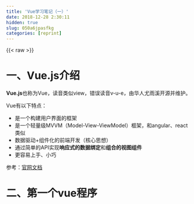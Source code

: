 ```yaml
---
title: 'Vue学习笔记（一）' 
date: 2018-12-28 2:30:11
hidden: true
slug: 050a6jpasfkg
categories: [reprint]
---
```


{{< raw >}}

                    
<h1 id="articleHeader0">一、Vue.js介绍</h1>
<p><strong>Vue.js</strong>也称为Vue，读音类似view，错误读音v-u-e，由华人尤雨溪开源并维护。</p>
<p>Vue有以下特点：</p>
<ul>
<li>是一个构建用户界面的框架</li>
<li>是一个轻量级MVVM（Model-View-ViewModel）框架，和angular、react类似</li>
<li>数据驱动+组件化的前端开发（核心思想）</li>
<li>通过简单的API实现<strong>响应式的数据绑定</strong>和<strong>组合的视图组件</strong>
</li>
<li>更容易上手、小巧</li>
</ul>
<p>参考：<a href="https://cn.vuejs.org/" rel="nofollow noreferrer" target="_blank">官网文档</a></p>
<h1 id="articleHeader1">二、第一个vue程序</h1>
<div class="widget-codetool" style="display:none;">
      <div class="widget-codetool--inner">
      <span class="selectCode code-tool" data-toggle="tooltip" data-placement="top" title="" data-original-title="全选"></span>
      <span type="button" class="copyCode code-tool" data-toggle="tooltip" data-placement="top" data-clipboard-text=" <div id=&quot;main&quot;>
    "{{"msg"}}"  //字符串模板
</div>

<script src=&quot;./js/vue.js&quot;></script>   //引入vue文件
<script>
    new Vue({   //创建vue实例
        el: '#main',  //绑定元素
        data: {
            msg: 'hello Vue.js'
        },
        methods:{  //用于存放方法
        }
    })
</script>" title="" data-original-title="复制"></span>
      <span type="button" class="saveToNote code-tool" data-toggle="tooltip" data-placement="top" title="" data-original-title="放进笔记"></span>
      </div>
      </div><pre class="hljs django"><code><span class="xml"> <span class="hljs-tag">&lt;<span class="hljs-name">div</span> <span class="hljs-attr">id</span>=<span class="hljs-string">"main"</span>&gt;</span>
    </span><span class="hljs-template-variable">"{{"msg"}}"</span><span class="xml">  //字符串模板
<span class="hljs-tag">&lt;/<span class="hljs-name">div</span>&gt;</span>

<span class="hljs-tag">&lt;<span class="hljs-name">script</span> <span class="hljs-attr">src</span>=<span class="hljs-string">"./js/vue.js"</span>&gt;</span><span class="undefined"></span><span class="hljs-tag">&lt;/<span class="hljs-name">script</span>&gt;</span>   //引入vue文件
<span class="hljs-tag">&lt;<span class="hljs-name">script</span>&gt;</span><span class="actionscript">
    <span class="hljs-keyword">new</span> Vue({   <span class="hljs-comment">//创建vue实例</span>
        el: <span class="hljs-string">'#main'</span>,  <span class="hljs-comment">//绑定元素</span>
        data: {
            msg: <span class="hljs-string">'hello Vue.js'</span>
        },
        methods:{  <span class="hljs-comment">//用于存放方法</span>
        }
    })
</span><span class="hljs-tag">&lt;/<span class="hljs-name">script</span>&gt;</span></span></code></pre>
<p>以上就是一个非常简单的vue程序。绑定元素这里不但可以使用id选择器，我们还可以使用类选择器或者标签选择器。但是，vue2.0中不允许将vue实例挂在到html或者body元素上。</p>
<h1 id="articleHeader2">三、常用指令</h1>
<p>指令用来扩展HTML功能。vue内置了很多指令。</p>
<h2 id="articleHeader3">1、v-model</h2>
<p>实现双向数据绑定，实时监控数据变化，一般用于表单。</p>
<div class="widget-codetool" style="display:none;">
      <div class="widget-codetool--inner">
      <span class="selectCode code-tool" data-toggle="tooltip" data-placement="top" title="" data-original-title="全选"></span>
      <span type="button" class="copyCode code-tool" data-toggle="tooltip" data-placement="top" data-clipboard-text=" <div id=&quot;main&quot;>
    <input type=&quot;text&quot; v-model=&quot;content&quot;>
    
    <br> "{{"content"}}"
</div>

<script src=&quot;./js/vue.js&quot;></script>
<script>
    new Vue({
        el: '#main',
        data: {
            content: ''
        }
    })
</script>" title="" data-original-title="复制"></span>
      <span type="button" class="saveToNote code-tool" data-toggle="tooltip" data-placement="top" title="" data-original-title="放进笔记"></span>
      </div>
      </div><pre class="hljs django"><code><span class="xml"> <span class="hljs-tag">&lt;<span class="hljs-name">div</span> <span class="hljs-attr">id</span>=<span class="hljs-string">"main"</span>&gt;</span>
    <span class="hljs-tag">&lt;<span class="hljs-name">input</span> <span class="hljs-attr">type</span>=<span class="hljs-string">"text"</span> <span class="hljs-attr">v-model</span>=<span class="hljs-string">"content"</span>&gt;</span>
    
    <span class="hljs-tag">&lt;<span class="hljs-name">br</span>&gt;</span> </span><span class="hljs-template-variable">"{{"content"}}"</span><span class="xml">
<span class="hljs-tag">&lt;/<span class="hljs-name">div</span>&gt;</span>

<span class="hljs-tag">&lt;<span class="hljs-name">script</span> <span class="hljs-attr">src</span>=<span class="hljs-string">"./js/vue.js"</span>&gt;</span><span class="undefined"></span><span class="hljs-tag">&lt;/<span class="hljs-name">script</span>&gt;</span>
<span class="hljs-tag">&lt;<span class="hljs-name">script</span>&gt;</span><span class="actionscript">
    <span class="hljs-keyword">new</span> Vue({
        el: <span class="hljs-string">'#main'</span>,
        data: {
            content: <span class="hljs-string">''</span>
        }
    })
</span><span class="hljs-tag">&lt;/<span class="hljs-name">script</span>&gt;</span></span></code></pre>
<p>在这里，使用<code>v-model</code>指令将输入框的值与vue实例中的content进行绑定。此后，二者中的任一值发生变化，另一个值都会跟随变化。</p>
<h2 id="articleHeader4">2、v-for</h2>
<p>用于遍历数组、对象等。</p>
<div class="widget-codetool" style="display:none;">
      <div class="widget-codetool--inner">
      <span class="selectCode code-tool" data-toggle="tooltip" data-placement="top" title="" data-original-title="全选"></span>
      <span type="button" class="copyCode code-tool" data-toggle="tooltip" data-placement="top" data-clipboard-text="<div id=&quot;main&quot;>
    <ul>
        <li v-for=&quot;item in arr&quot;>  //遍历数组
            "{{"item"}}"
        </li>
    </ul>
    
    <ul>
        <li v-for=&quot;item in obj&quot;>   //遍历对象
            "{{"item"}}"
        </li>
    </ul>
    
    <ul>      
        <li v-for=&quot;(value,key) in obj&quot;>   //键值循环，数组也适用，注意key在后面
            "{{"key"}}"----"{{"value"}}"
        </li>
    </ul>
</div>

<script src=&quot;./js/vue.js&quot;></script>
<script>
    new Vue({
        el: '#main',
        data: {
            arr: [1, 2, 3, 4, 5, 6],
            obj: {
                name: 'hedawei',
                age: 22,
                gender: 'man'
            }
        }
    })
</script>" title="" data-original-title="复制"></span>
      <span type="button" class="saveToNote code-tool" data-toggle="tooltip" data-placement="top" title="" data-original-title="放进笔记"></span>
      </div>
      </div><pre class="hljs django"><code><span class="xml"><span class="hljs-tag">&lt;<span class="hljs-name">div</span> <span class="hljs-attr">id</span>=<span class="hljs-string">"main"</span>&gt;</span>
    <span class="hljs-tag">&lt;<span class="hljs-name">ul</span>&gt;</span>
        <span class="hljs-tag">&lt;<span class="hljs-name">li</span> <span class="hljs-attr">v-for</span>=<span class="hljs-string">"item in arr"</span>&gt;</span>  //遍历数组
            </span><span class="hljs-template-variable">"{{"item"}}"</span><span class="xml">
        <span class="hljs-tag">&lt;/<span class="hljs-name">li</span>&gt;</span>
    <span class="hljs-tag">&lt;/<span class="hljs-name">ul</span>&gt;</span>
    
    <span class="hljs-tag">&lt;<span class="hljs-name">ul</span>&gt;</span>
        <span class="hljs-tag">&lt;<span class="hljs-name">li</span> <span class="hljs-attr">v-for</span>=<span class="hljs-string">"item in obj"</span>&gt;</span>   //遍历对象
            </span><span class="hljs-template-variable">"{{"item"}}"</span><span class="xml">
        <span class="hljs-tag">&lt;/<span class="hljs-name">li</span>&gt;</span>
    <span class="hljs-tag">&lt;/<span class="hljs-name">ul</span>&gt;</span>
    
    <span class="hljs-tag">&lt;<span class="hljs-name">ul</span>&gt;</span>      
        <span class="hljs-tag">&lt;<span class="hljs-name">li</span> <span class="hljs-attr">v-for</span>=<span class="hljs-string">"(value,key) in obj"</span>&gt;</span>   //键值循环，数组也适用，注意key在后面
            </span><span class="hljs-template-variable">"{{"key"}}"</span><span class="xml">----</span><span class="hljs-template-variable">"{{"value"}}"</span><span class="xml">
        <span class="hljs-tag">&lt;/<span class="hljs-name">li</span>&gt;</span>
    <span class="hljs-tag">&lt;/<span class="hljs-name">ul</span>&gt;</span>
<span class="hljs-tag">&lt;/<span class="hljs-name">div</span>&gt;</span>

<span class="hljs-tag">&lt;<span class="hljs-name">script</span> <span class="hljs-attr">src</span>=<span class="hljs-string">"./js/vue.js"</span>&gt;</span><span class="undefined"></span><span class="hljs-tag">&lt;/<span class="hljs-name">script</span>&gt;</span>
<span class="hljs-tag">&lt;<span class="hljs-name">script</span>&gt;</span><span class="actionscript">
    <span class="hljs-keyword">new</span> Vue({
        el: <span class="hljs-string">'#main'</span>,
        data: {
            arr: [<span class="hljs-number">1</span>, <span class="hljs-number">2</span>, <span class="hljs-number">3</span>, <span class="hljs-number">4</span>, <span class="hljs-number">5</span>, <span class="hljs-number">6</span>],
            obj: {
                name: <span class="hljs-string">'hedawei'</span>,
                age: <span class="hljs-number">22</span>,
                gender: <span class="hljs-string">'man'</span>
            }
        }
    })
</span><span class="hljs-tag">&lt;/<span class="hljs-name">script</span>&gt;</span></span></code></pre>
<h2 id="articleHeader5">3、v-on</h2>
<p>用于绑定事件，用法：v-on:事件="函数"。</p>
<p>示例：点击事件</p>
<div class="widget-codetool" style="display:none;">
      <div class="widget-codetool--inner">
      <span class="selectCode code-tool" data-toggle="tooltip" data-placement="top" title="" data-original-title="全选"></span>
      <span type="button" class="copyCode code-tool" data-toggle="tooltip" data-placement="top" data-clipboard-text="<div id=&quot;main&quot;>
        <button type=&quot;button&quot; v-on:click=&quot;showHello()&quot;>点击显示</button>
        <br>
        "{{"msg"}}"
</div>

<script src=&quot;./js/vue.js&quot;></script>
<script>
    new Vue({
        el: '#main',
        data: {
            msg:''
        },
        methods: {
            showHello() {
                this.msg = 'Hello Vue.js';
            }
        }
    })
</script>" title="" data-original-title="复制"></span>
      <span type="button" class="saveToNote code-tool" data-toggle="tooltip" data-placement="top" title="" data-original-title="放进笔记"></span>
      </div>
      </div><pre class="hljs django"><code><span class="xml"><span class="hljs-tag">&lt;<span class="hljs-name">div</span> <span class="hljs-attr">id</span>=<span class="hljs-string">"main"</span>&gt;</span>
        <span class="hljs-tag">&lt;<span class="hljs-name">button</span> <span class="hljs-attr">type</span>=<span class="hljs-string">"button"</span> <span class="hljs-attr">v-on:click</span>=<span class="hljs-string">"showHello()"</span>&gt;</span>点击显示<span class="hljs-tag">&lt;/<span class="hljs-name">button</span>&gt;</span>
        <span class="hljs-tag">&lt;<span class="hljs-name">br</span>&gt;</span>
        </span><span class="hljs-template-variable">"{{"msg"}}"</span><span class="xml">
<span class="hljs-tag">&lt;/<span class="hljs-name">div</span>&gt;</span>

<span class="hljs-tag">&lt;<span class="hljs-name">script</span> <span class="hljs-attr">src</span>=<span class="hljs-string">"./js/vue.js"</span>&gt;</span><span class="undefined"></span><span class="hljs-tag">&lt;/<span class="hljs-name">script</span>&gt;</span>
<span class="hljs-tag">&lt;<span class="hljs-name">script</span>&gt;</span><span class="actionscript">
    <span class="hljs-keyword">new</span> Vue({
        el: <span class="hljs-string">'#main'</span>,
        data: {
            msg:<span class="hljs-string">''</span>
        },
        methods: {
            showHello() {
                <span class="hljs-keyword">this</span>.msg = <span class="hljs-string">'Hello Vue.js'</span>;
            }
        }
    })
</span><span class="hljs-tag">&lt;/<span class="hljs-name">script</span>&gt;</span></span></code></pre>
<p><code>this</code>指向当前vue实例，由此可获取实例的其他属性。除了点击事件外还有很多其他事件，具体参考官网API。</p>
<h2 id="articleHeader6">4、v-show</h2>
<p>用来显示或隐藏元素，v-show是通过display实现。当<code>v-show</code>的值为true时显示，为false时隐藏。</p>
<div class="widget-codetool" style="display:none;">
      <div class="widget-codetool--inner">
      <span class="selectCode code-tool" data-toggle="tooltip" data-placement="top" title="" data-original-title="全选"></span>
      <span type="button" class="copyCode code-tool" data-toggle="tooltip" data-placement="top" data-clipboard-text="<div id=&quot;main&quot;>
    <button type=&quot;button&quot; v-on:click=&quot;change()&quot;>隐藏</button>
    <div style=&quot;width:100px;height:100px;background:red&quot; v-show=&quot;flag&quot;></div>
</div>

<script src=&quot;./js/vue.js&quot;></script>
<script>
    new Vue({
        el: '#main',
        data: {
            flag: true
        },
        methods: {
            change() {
                this.flag = !this.flag;
            }
        }
    })
</script>" title="" data-original-title="复制"></span>
      <span type="button" class="saveToNote code-tool" data-toggle="tooltip" data-placement="top" title="" data-original-title="放进笔记"></span>
      </div>
      </div><pre class="hljs xml"><code><span class="hljs-tag">&lt;<span class="hljs-name">div</span> <span class="hljs-attr">id</span>=<span class="hljs-string">"main"</span>&gt;</span>
    <span class="hljs-tag">&lt;<span class="hljs-name">button</span> <span class="hljs-attr">type</span>=<span class="hljs-string">"button"</span> <span class="hljs-attr">v-on:click</span>=<span class="hljs-string">"change()"</span>&gt;</span>隐藏<span class="hljs-tag">&lt;/<span class="hljs-name">button</span>&gt;</span>
    <span class="hljs-tag">&lt;<span class="hljs-name">div</span> <span class="hljs-attr">style</span>=<span class="hljs-string">"width:100px;height:100px;background:red"</span> <span class="hljs-attr">v-show</span>=<span class="hljs-string">"flag"</span>&gt;</span><span class="hljs-tag">&lt;/<span class="hljs-name">div</span>&gt;</span>
<span class="hljs-tag">&lt;/<span class="hljs-name">div</span>&gt;</span>

<span class="hljs-tag">&lt;<span class="hljs-name">script</span> <span class="hljs-attr">src</span>=<span class="hljs-string">"./js/vue.js"</span>&gt;</span><span class="undefined"></span><span class="hljs-tag">&lt;/<span class="hljs-name">script</span>&gt;</span>
<span class="hljs-tag">&lt;<span class="hljs-name">script</span>&gt;</span><span class="actionscript">
    <span class="hljs-keyword">new</span> Vue({
        el: <span class="hljs-string">'#main'</span>,
        data: {
            flag: <span class="hljs-literal">true</span>
        },
        methods: {
            change() {
                <span class="hljs-keyword">this</span>.flag = !<span class="hljs-keyword">this</span>.flag;
            }
        }
    })
</span><span class="hljs-tag">&lt;/<span class="hljs-name">script</span>&gt;</span></code></pre>
<h1 id="articleHeader7">四、事件</h1>
<p>之前说了一些关于事件的指令，这里详细学习一下事件的相关知识。</p>
<h2 id="articleHeader8">1、事件简写</h2>
<p>之前的事件都是这样的写法：<code>v-on:click="showHello()"</code>，vue提供了一种简写方式：<br><code>@click="showHello()"</code></p>
<h2 id="articleHeader9">2、事件对象$event</h2>
<p>我们可以通过事件对象取得事件相关信息，如事件源、事件类型、偏移量。</p>
<p>下面这个例子通过事件对象取得按钮的值：</p>
<div class="widget-codetool" style="display:none;">
      <div class="widget-codetool--inner">
      <span class="selectCode code-tool" data-toggle="tooltip" data-placement="top" title="" data-original-title="全选"></span>
      <span type="button" class="copyCode code-tool" data-toggle="tooltip" data-placement="top" data-clipboard-text=" <div id=&quot;main&quot;>
    <button type=&quot;button&quot; @click=&quot;print($event)&quot;>点击显示按钮的值</button>
        <br> "{{"msg"}}"
    </div>

    <script src=&quot;./js/vue.js&quot;></script>
    <script>
        new Vue({
            el: '#main',
            data: {
                msg: ''
            },
            methods: {
                print(e) {
                    this.msg = e.target.innerHTML;
                }
            }
        })
    </script>" title="" data-original-title="复制"></span>
      <span type="button" class="saveToNote code-tool" data-toggle="tooltip" data-placement="top" title="" data-original-title="放进笔记"></span>
      </div>
      </div><pre class="hljs django"><code><span class="xml"> <span class="hljs-tag">&lt;<span class="hljs-name">div</span> <span class="hljs-attr">id</span>=<span class="hljs-string">"main"</span>&gt;</span>
    <span class="hljs-tag">&lt;<span class="hljs-name">button</span> <span class="hljs-attr">type</span>=<span class="hljs-string">"button"</span> @<span class="hljs-attr">click</span>=<span class="hljs-string">"print($event)"</span>&gt;</span>点击显示按钮的值<span class="hljs-tag">&lt;/<span class="hljs-name">button</span>&gt;</span>
        <span class="hljs-tag">&lt;<span class="hljs-name">br</span>&gt;</span> </span><span class="hljs-template-variable">"{{"msg"}}"</span><span class="xml">
    <span class="hljs-tag">&lt;/<span class="hljs-name">div</span>&gt;</span>

    <span class="hljs-tag">&lt;<span class="hljs-name">script</span> <span class="hljs-attr">src</span>=<span class="hljs-string">"./js/vue.js"</span>&gt;</span><span class="undefined"></span><span class="hljs-tag">&lt;/<span class="hljs-name">script</span>&gt;</span>
    <span class="hljs-tag">&lt;<span class="hljs-name">script</span>&gt;</span><span class="actionscript">
        <span class="hljs-keyword">new</span> Vue({
            el: <span class="hljs-string">'#main'</span>,
            data: {
                msg: <span class="hljs-string">''</span>
            },
            methods: {
                print(e) {
                    <span class="hljs-keyword">this</span>.msg = e.target.innerHTML;
                }
            }
        })
    </span><span class="hljs-tag">&lt;/<span class="hljs-name">script</span>&gt;</span></span></code></pre>
<h2 id="articleHeader10">3、事件冒泡与事件默认行为</h2>
<p>这里需要讨论阻止事件冒泡与阻止默认行为，原生js阻止事件冒泡首先得取得事件对象，然后调用事件对象的<code>stopPropagation</code>方法。在vue里，则不需要依赖于事件对象，只需要调用相应的事件修饰符<code>stop</code>即可：</p>
<div class="widget-codetool" style="display:none;">
      <div class="widget-codetool--inner">
      <span class="selectCode code-tool" data-toggle="tooltip" data-placement="top" title="" data-original-title="全选"></span>
      <span type="button" class="copyCode code-tool" data-toggle="tooltip" data-placement="top" data-clipboard-text="@click.stop = &quot;print()&quot;" title="" data-original-title="复制"></span>
      <span type="button" class="saveToNote code-tool" data-toggle="tooltip" data-placement="top" title="" data-original-title="放进笔记"></span>
      </div>
      </div><pre class="hljs arduino"><code style="word-break: break-word; white-space: initial;">@<span class="hljs-built_in">click</span>.<span class="hljs-built_in">stop</span> = <span class="hljs-string">"print()"</span></code></pre>
<p>阻止事件默认行为和阻止事件冒泡基本一致，在vue里也有十分便利的操作方法：</p>
<div class="widget-codetool" style="display:none;">
      <div class="widget-codetool--inner">
      <span class="selectCode code-tool" data-toggle="tooltip" data-placement="top" title="" data-original-title="全选"></span>
      <span type="button" class="copyCode code-tool" data-toggle="tooltip" data-placement="top" data-clipboard-text="@click.prevent = &quot;print()&quot;" title="" data-original-title="复制"></span>
      <span type="button" class="saveToNote code-tool" data-toggle="tooltip" data-placement="top" title="" data-original-title="放进笔记"></span>
      </div>
      </div><pre class="hljs css"><code style="word-break: break-word; white-space: initial;">@<span class="hljs-keyword">click</span>.<span class="hljs-keyword">prevent</span> = <span class="hljs-string">"print()"</span></code></pre>
<h2 id="articleHeader11">4、键盘事件</h2>
<p>vue里内置了一些键盘事件，便于开发者操作。语法如下：</p>
<div class="widget-codetool" style="display:none;">
      <div class="widget-codetool--inner">
      <span class="selectCode code-tool" data-toggle="tooltip" data-placement="top" title="" data-original-title="全选"></span>
      <span type="button" class="copyCode code-tool" data-toggle="tooltip" data-placement="top" data-clipboard-text="@keydown.13 = &quot;print()&quot;
@keydown.enter = &quot;print()&quot;" title="" data-original-title="复制"></span>
      <span type="button" class="saveToNote code-tool" data-toggle="tooltip" data-placement="top" title="" data-original-title="放进笔记"></span>
      </div>
      </div><pre class="hljs less"><code><span class="hljs-variable">@keydown</span>.<span class="hljs-number">13</span> = <span class="hljs-string">"print()"</span>
<span class="hljs-variable">@keydown</span>.enter = <span class="hljs-string">"print()"</span></code></pre>
<p>除了回车事件外，还有很多其他键盘事件，例如下：<code>@keydown.38="print()"</code>。还有一些其他键盘事件，具体参考官方文档。</p>
<p>默认没有@keydown.a/b/c...事件，可以全局自定义键盘事件，也称为自定义键码或自定义键位别名：</p>
<div class="widget-codetool" style="display:none;">
      <div class="widget-codetool--inner">
      <span class="selectCode code-tool" data-toggle="tooltip" data-placement="top" title="" data-original-title="全选"></span>
      <span type="button" class="copyCode code-tool" data-toggle="tooltip" data-placement="top" data-clipboard-text="Vue.config.keyCodes = {
  v: 86,
  f1: 112,
  // camelCase 不可用
  mediaPlayPause: 179,
  // 取而代之的是 kebab-case 且用双引号括起来
  &quot;media-play-pause&quot;: 179,
  up: [38, 87]
}" title="" data-original-title="复制"></span>
      <span type="button" class="saveToNote code-tool" data-toggle="tooltip" data-placement="top" title="" data-original-title="放进笔记"></span>
      </div>
      </div><pre class="hljs dts"><code>Vue.config.keyCodes = {
<span class="hljs-symbol">  v:</span> <span class="hljs-number">86</span>,
<span class="hljs-symbol">  f1:</span> <span class="hljs-number">112</span>,
  <span class="hljs-comment">// camelCase 不可用</span>
<span class="hljs-symbol">  mediaPlayPause:</span> <span class="hljs-number">179</span>,
  <span class="hljs-comment">// 取而代之的是 kebab-case 且用双引号括起来</span>
  <span class="hljs-string">"media-play-pause"</span>: <span class="hljs-number">179</span>,
<span class="hljs-symbol">  up:</span> [<span class="hljs-number">38</span>, <span class="hljs-number">87</span>]
}</code></pre>
<p>除了<code>stop</code>、<code>prevent</code>、<code>keyCode</code>这些事件修饰符以外，还有一些比较常用：</p>
<ul>
<li>.native - 监听组件根元素的原生事件。</li>
<li>.once - 只触发一次回调。</li>
</ul>
<h1 id="articleHeader12">五、属性</h1>
<p>vue提供了绑定属性的方法：<code>v-bind:属性名=""</code>，这样我们即可动态的改变属性值。</p>
<h2 id="articleHeader13">1、属性简写</h2>
<p>属性和事件一样，也有简写方式：<code>:属性名=""</code></p>
<h2 id="articleHeader14">2、class属性和style属性</h2>
<p>绑定class和style属性时的语法比较复杂。</p>
<h3 id="articleHeader15">（1）变量形式</h3>
<p>html部分：</p>
<p><code>&lt;p :class="myClass"&gt;Hello vue.js&lt;/p&gt;</code></p>
<p>对应的vue的data部分：</p>
<div class="widget-codetool" style="display:none;">
      <div class="widget-codetool--inner">
      <span class="selectCode code-tool" data-toggle="tooltip" data-placement="top" title="" data-original-title="全选"></span>
      <span type="button" class="copyCode code-tool" data-toggle="tooltip" data-placement="top" data-clipboard-text="data:{
    myClass:className
}" title="" data-original-title="复制"></span>
      <span type="button" class="saveToNote code-tool" data-toggle="tooltip" data-placement="top" title="" data-original-title="放进笔记"></span>
      </div>
      </div><pre class="hljs css"><code><span class="hljs-selector-tag">data</span>:{
    <span class="hljs-attribute">myClass</span>:className
}</code></pre>
<h3 id="articleHeader16">（2）数组形式，同时引入多个类</h3>
<p>html部分：  <br><code>&lt;p :class="[myClass1,myClass2]"&gt;Hello vue.js&lt;/p&gt;</code></p>
<p>对应的vue的data部分：</p>
<div class="widget-codetool" style="display:none;">
      <div class="widget-codetool--inner">
      <span class="selectCode code-tool" data-toggle="tooltip" data-placement="top" title="" data-original-title="全选"></span>
      <span type="button" class="copyCode code-tool" data-toggle="tooltip" data-placement="top" data-clipboard-text="data:{
    myClass1:className1,
    myClass2:className2,
}" title="" data-original-title="复制"></span>
      <span type="button" class="saveToNote code-tool" data-toggle="tooltip" data-placement="top" title="" data-original-title="放进笔记"></span>
      </div>
      </div><pre class="hljs dts"><code><span class="hljs-symbol">data:</span>{
<span class="hljs-symbol">    myClass1:</span>className1,
<span class="hljs-symbol">    myClass2:</span>className2,
}</code></pre>
<h3 id="articleHeader17">（3）json形式（常用）</h3>
<p>html部分：  <br><code>&lt;p :class="{className1:true,className2:false}"&gt;Hello vue.js&lt;/p&gt;</code></p>
<h3 id="articleHeader18">（4）变量引用json形式</h3>
<p>html部分：  <br><code>&lt;p :class="myClass"&gt;Hello vue.js&lt;/p&gt;</code></p>
<p>对应的vue的data部分：</p>
<div class="widget-codetool" style="display:none;">
      <div class="widget-codetool--inner">
      <span class="selectCode code-tool" data-toggle="tooltip" data-placement="top" title="" data-original-title="全选"></span>
      <span type="button" class="copyCode code-tool" data-toggle="tooltip" data-placement="top" data-clipboard-text="data:{
    myClass:{
        className:true
    }
}" title="" data-original-title="复制"></span>
      <span type="button" class="saveToNote code-tool" data-toggle="tooltip" data-placement="top" title="" data-original-title="放进笔记"></span>
      </div>
      </div><pre class="hljs yaml"><code><span class="hljs-attr">data:</span><span class="hljs-string">{</span>
<span class="hljs-attr">    myClass:</span><span class="hljs-string">{</span>
<span class="hljs-attr">        className:</span><span class="hljs-literal">true</span>
    <span class="hljs-string">}</span>
<span class="hljs-string">}</span></code></pre>
<p>style的用法和class的用法基本一致，但是不常用。</p>
<h1 id="articleHeader19">六、模板</h1>
<p>Vue.js使用基于HTML的模板语法，可以将DOM绑定到Vue实例中的数据。模板就是<code>"{{""}}"</code>，用来进行数据绑定，显示在页面中，也称为Mustache语法。</p>
<h2 id="articleHeader20">1、数据绑定的方式</h2>
<h3 id="articleHeader21">（1）双向数据绑定</h3>
<p>使用<code>v-model</code>指令，前面已经学习过。</p>
<h3 id="articleHeader22">（2）单向数据绑定</h3>
<h4>a.使用两对大括号"{{""}}"</h4>
<p>这个在之前也经常使用，但是有一个缺点，就是vue实例需要长时间编译时会在页面中出现<code>"{{""}}"</code>（闪烁现象）。vue提供了一个解决办法：使用<code>v-cloak</code>配合css。</p>
<div class="widget-codetool" style="display:none;">
      <div class="widget-codetool--inner">
      <span class="selectCode code-tool" data-toggle="tooltip" data-placement="top" title="" data-original-title="全选"></span>
      <span type="button" class="copyCode code-tool" data-toggle="tooltip" data-placement="top" data-clipboard-text="//html内容
<div id=&quot;app&quot; v-cloak>
  "{{"msg"}}"
</div>

//css内容
[v-cloak] {
 display: none;
}" title="" data-original-title="复制"></span>
      <span type="button" class="saveToNote code-tool" data-toggle="tooltip" data-placement="top" title="" data-original-title="放进笔记"></span>
      </div>
      </div><pre class="hljs stylus"><code><span class="hljs-comment">//html内容</span>
&lt;<span class="hljs-selector-tag">div</span> id=<span class="hljs-string">"app"</span> v-cloak&gt;
  "{{"msg"}}"
&lt;/div&gt;

<span class="hljs-comment">//css内容</span>
[v-cloak] {
 <span class="hljs-attribute">display</span>: none;
}</code></pre>
<h4>b.使用指令v-text、v-html</h4>
<p><code>v-text</code>也可达到与使用<code>v-cloak</code>相同的效果。</p>
<div class="widget-codetool" style="display:none;">
      <div class="widget-codetool--inner">
      <span class="selectCode code-tool" data-toggle="tooltip" data-placement="top" title="" data-original-title="全选"></span>
      <span type="button" class="copyCode code-tool" data-toggle="tooltip" data-placement="top" data-clipboard-text="//html内容
<div id=&quot;app&quot; v-text=&quot;msg&quot;>
</div>" title="" data-original-title="复制"></span>
      <span type="button" class="saveToNote code-tool" data-toggle="tooltip" data-placement="top" title="" data-original-title="放进笔记"></span>
      </div>
      </div><pre class="hljs axapta"><code><span class="hljs-comment">//html内容</span>
&lt;<span class="hljs-keyword">div</span> id=<span class="hljs-string">"app"</span> v-text=<span class="hljs-string">"msg"</span>&gt;
&lt;/<span class="hljs-keyword">div</span>&gt;</code></pre>
<p><code>v-html</code>会将文本中的html解析为html标签，然后渲染到页面中。</p>
<div class="widget-codetool" style="display:none;">
      <div class="widget-codetool--inner">
      <span class="selectCode code-tool" data-toggle="tooltip" data-placement="top" title="" data-original-title="全选"></span>
      <span type="button" class="copyCode code-tool" data-toggle="tooltip" data-placement="top" data-clipboard-text="//html内容
<div id=&quot;app&quot; v-html=&quot;msg&quot;>
</div>

//vue实例中data部分内容
 data: {
    msg: 'hello<mark>vue.js<mark>'
 }," title="" data-original-title="复制"></span>
      <span type="button" class="saveToNote code-tool" data-toggle="tooltip" data-placement="top" title="" data-original-title="放进笔记"></span>
      </div>
      </div><pre class="hljs axapta"><code><span class="hljs-comment">//html内容</span>
&lt;<span class="hljs-keyword">div</span> id=<span class="hljs-string">"app"</span> v-html=<span class="hljs-string">"msg"</span>&gt;
&lt;/<span class="hljs-keyword">div</span>&gt;

<span class="hljs-comment">//vue实例中data部分内容</span>
 data: {
    msg: <span class="hljs-string">'hello&lt;mark&gt;vue.js&lt;mark&gt;'</span>
 },</code></pre>
<p>这里的vue.js会有一个黄色的背景颜色。</p>
<h1 id="articleHeader23">七、过滤器</h1>
<p>过滤器用来过滤模型数据，在显示之前进行数据处理和筛选。语法：<code>"{{" data | filter1(参数) | filter2(参数)"}}"</code>。</p>
<p>vue1.0中内置了很多过滤器，但是在2.0中全部删除了。使用过滤器我们可以通过使用第三方库：lodash、date-fns日期格式化、accounting.js货币格式化。或者我们可以自定义过滤器。</p>
<h2 id="articleHeader24">1、自定义过滤器</h2>
<p>过滤器分为全局过滤器和局部过滤器。</p>
<h3 id="articleHeader25">（1）全局过滤器</h3>
<p>使用全局方法<code>Vue.filter(过滤器ID,过滤器函数)</code>。</p>
<p>示例：</p>
<div class="widget-codetool" style="display:none;">
      <div class="widget-codetool--inner">
      <span class="selectCode code-tool" data-toggle="tooltip" data-placement="top" title="" data-original-title="全选"></span>
      <span type="button" class="copyCode code-tool" data-toggle="tooltip" data-placement="top" data-clipboard-text="<p>"{{"8|addZero"}}"</p>//数据会自动作为传过去

 Vue.filter('addZero', data => {
    return data > 10 ? data : '0' + data;
 });
 " title="" data-original-title="复制"></span>
      <span type="button" class="saveToNote code-tool" data-toggle="tooltip" data-placement="top" title="" data-original-title="放进笔记"></span>
      </div>
      </div><pre class="hljs kotlin"><code>&lt;p&gt;"{{"<span class="hljs-number">8</span>|addZero"}}"&lt;/p&gt;<span class="hljs-comment">//数据会自动作为传过去</span>

 Vue.filter(<span class="hljs-string">'addZero'</span>, <span class="hljs-keyword">data</span> =&gt; {
    <span class="hljs-keyword">return</span> <span class="hljs-keyword">data</span> &gt; <span class="hljs-number">10</span> ? <span class="hljs-keyword">data</span> : <span class="hljs-string">'0'</span> + <span class="hljs-keyword">data</span>;
 });
 </code></pre>
<p>有时过滤器也要传递自己的参数：</p>
<div class="widget-codetool" style="display:none;">
      <div class="widget-codetool--inner">
      <span class="selectCode code-tool" data-toggle="tooltip" data-placement="top" title="" data-original-title="全选"></span>
      <span type="button" class="copyCode code-tool" data-toggle="tooltip" data-placement="top" data-clipboard-text="<p>"{{"12.3456|number(3)"}}"</p>

 Vue.filter('number', (data,n) => {
    return data.toFixed(n);
 });
 " title="" data-original-title="复制"></span>
      <span type="button" class="saveToNote code-tool" data-toggle="tooltip" data-placement="top" title="" data-original-title="放进笔记"></span>
      </div>
      </div><pre class="hljs coffeescript"><code>&lt;p&gt;"{{"<span class="hljs-number">12.3456</span>|number(<span class="hljs-number">3</span>)"}}"&lt;/p&gt;

 Vue.filter(<span class="hljs-string">'number'</span>, <span class="hljs-function"><span class="hljs-params">(data,n)</span> =&gt;</span> {
    <span class="hljs-keyword">return</span> data.toFixed(n);
 });
 </code></pre>
<h3 id="articleHeader26">（2）局部过滤器</h3>
<p>局部过滤器的使用方法与全局过滤器的使用方法一致。</p>
<p>不过过滤器写在vue实例中filters选项中。</p>
<div class="widget-codetool" style="display:none;">
      <div class="widget-codetool--inner">
      <span class="selectCode code-tool" data-toggle="tooltip" data-placement="top" title="" data-original-title="全选"></span>
      <span type="button" class="copyCode code-tool" data-toggle="tooltip" data-placement="top" data-clipboard-text="new Vue({
    el:'#app',
    data:{},
    filters:{
        number:data => {
            //具体操作
        }
    }
})" title="" data-original-title="复制"></span>
      <span type="button" class="saveToNote code-tool" data-toggle="tooltip" data-placement="top" title="" data-original-title="放进笔记"></span>
      </div>
      </div><pre class="hljs css"><code><span class="hljs-selector-tag">new</span> <span class="hljs-selector-tag">Vue</span>({
    <span class="hljs-attribute">el</span>:<span class="hljs-string">'#app'</span>,
    data:{},
    <span class="hljs-selector-tag">filters</span>:{
        <span class="hljs-attribute">number</span>:data =&gt; {
            //具体操作
        }
    }
})</code></pre>
<p>未完待续。</p>

                
{{< /raw >}}

# 版权声明
本文资源来源互联网，仅供学习研究使用，版权归该资源的合法拥有者所有，

本文仅用于学习、研究和交流目的。转载请注明出处、完整链接以及原作者。

原作者若认为本站侵犯了您的版权，请联系我们，我们会立即删除！

## 原文标题
Vue学习笔记（一）

## 原文链接
[https://segmentfault.com/a/1190000011590661](https://segmentfault.com/a/1190000011590661)

